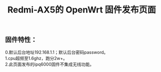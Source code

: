 <div align="center">
  <h1 align="center">
     Redmi-AX5的 OpenWrt 固件发布页面
  </h1>
</div>
<br>

## 固件特性：  
0.默认后台地址192.168.1.1；默认后台密码password。   
1.cpu超频至1.6ghz，跑分2w+。  
2.此页面发布的ipq6000固件不集成无线功能。  

